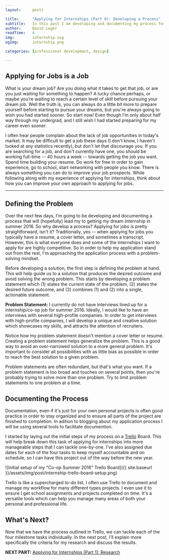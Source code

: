 ```yaml
---
layout:     posts

title:      "Applying for Internships (Part 0): Developing a Process"
subtitle:   In this post I am developing and documenting my process for getting the internship I want in Summer 2016.
author:     David Leger
readTime:   4
img:        internship.svg
ogImg:      internship.png

categories: [professional development, design]

---
```


<style>
    .logo-img{
        box-shadow: 0 0 0 white !important;
        max-width: 400px !important;
        max-height: 150px;
    }
</style>

## Applying for Jobs is a Job

What is your dream job? Are you doing what it takes to get that job, or are you just waiting for something to happen? A lucky chance perhaps, or maybe you’re waiting to reach a certain level of skill before pursuing your dream job. Well the truth is, you can always do a little bit more to prepare yourself before starting to pursue your dreams, but you're always going to wish you had started sooner. So start now! Even though I’m only about half way through my undergrad, and I still wish I had started preparing for my career even sooner. 

I often hear people complain about the lack of job opportunities in today's market. It may be difficult to get a job these days (I don't know, I haven't looked at any statistics recently), but don't let that discourage you. If you are searching for a job, and don't currently have one, you should be working full-time -- 40 hours a week -- towards getting the job you want. Spend time building your resume. Do work for free in order to gain experience, go to school, start networking with people you know. There is always something you can do to improve your job prospects. While following along with my experience of applying for internships, think about how you can improve your own approach to applying for jobs.

***

## Defining the Problem

Over the next few days, I'm going to be developing and documenting a process that will (hopefully) lead my to getting my dream internship in summer 2016. So why develop a process? Applying for jobs is pretty straightforward, isn't it? Traditionally, yes -- when applying for jobs you typically have a resume, a cover letter, and sometimes a transcript. However, this is what everyone does and some of the internships I want to apply for are highly competitive. So in order to help my application stand out from the rest, I'm approaching the application process with a problem-solving mindset.

Before developing a solution, the first step is defining the problem at hand. This will help guide us to a solution that produces the desired outcome and avoid solving the wrong problem. This starts by developing a problem statement which (1) states the current state of the problem, (2) states the desired future outcome, and (3) combines (1) and (2) into a single, actionable statement.

**Problem Statement:** I currently do not have interviews lined up for a internship/co-op job for summer 2016. Ideally, I would like to have an interviews with several high-profile companies. In order to get interviews with high-profile companies, I will develop a unique and creative solution which showcases my skills, and attracts the attention of recruiters.

Notice how my problem statement doesn't mention a cover letter or resume. Creating a problem statement helps generalize the problem. This is a good way to avoid an over-narrowed solution to a more general problem. It's important to consider all possibilities with as little bias as possible in order to reach the best solution to a given problem.

Problem statements are often redundant, but that's what you want. If a problem statement is too broad and touches on several points, then you're probably trying to solve more than one problem. Try to limit problem statements to one problem at a time.

## Documenting the Process 

Documentation, even if it's just for your own personal projects is often good practice in order to stay organized and to ensure all parts of the project are finished to completion. In adition to blogging about my application process I will be using several tools to facilitate documention.

I started by laying out the initial steps of my process on a [Trello](http://www.trello.com/) Board. This will help break down this task of applying for internships into more manageable steps that I can tackle one-by-one. I've also assigned due dates for each of the four tasks to keep myself accountable and on schedule, so I can have this project out of the way before the new year.

![Initial setup of my "Co-op Summer 2016" Trello Board]({{ site.baseurl }}/assets/img/post/internship-trello-board-setup.png)


Trello is like a supercharged to-do list. I often use Trello to document and manage my workflow for many different types projects. I even use it to ensure I get school assignments and projects completed on time. It's a versatile tools which can help you manage many areas of both your personal and professional life. 

## What's Next?

Now that we have the process outlined in Trello, we can tackle each of the four milestone tasks individually. In the next post, I'll explain more specifically the criteria for my research and discuss the results.

**NEXT PART:** [Applying for Internships (Part 1): Research]({{page.next.url}})